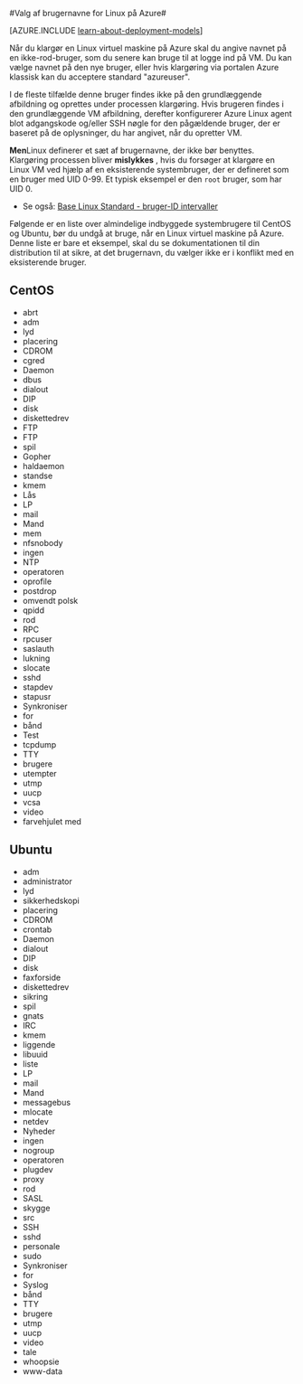 <properties 
    pageTitle="Valg af brugernavne for Linux | Microsoft Azure" 
    description="Lær, hvordan du kan markere brugernavne for en Linux virtuel maskine i Azure." 
    services="virtual-machines-linux" 
    documentationCenter="" 
    authors="szarkos" 
    manager="timlt" 
    editor=""
    tags="azure-service-management,azure-resource-manager" />

<tags 
    ms.service="virtual-machines-linux" 
    ms.workload="infrastructure-services" 
    ms.tgt_pltfrm="vm-linux" 
    ms.devlang="na" 
    ms.topic="article" 
    ms.date="10/17/2016" 
    ms.author="szark"/>



#<a name="selecting-user-names-for-linux-on-azure"></a>Valg af brugernavne for Linux på Azure#

[AZURE.INCLUDE [learn-about-deployment-models](../../includes/learn-about-deployment-models-both-include.md)]

Når du klargør en Linux virtuel maskine på Azure skal du angive navnet på en ikke-rod-bruger, som du senere kan bruge til at logge ind på VM. Du kan vælge navnet på den nye bruger, eller hvis klargøring via portalen Azure klassisk kan du acceptere standard "azureuser".

I de fleste tilfælde denne bruger findes ikke på den grundlæggende afbildning og oprettes under processen klargøring. Hvis brugeren findes i den grundlæggende VM afbildning, derefter konfigurerer Azure Linux agent blot adgangskode og/eller SSH nøgle for den pågældende bruger, der er baseret på de oplysninger, du har angivet, når du opretter VM.

**Men**Linux definerer et sæt af brugernavne, der ikke bør benyttes. Klargøring processen bliver **mislykkes** , hvis du forsøger at klargøre en Linux VM ved hjælp af en eksisterende systembruger, der er defineret som en bruger med UID 0-99. Et typisk eksempel er den `root` bruger, som har UID 0.

 - Se også: [Base Linux Standard - bruger-ID intervaller](http://refspecs.linuxfoundation.org/LSB_4.1.0/LSB-Core-generic/LSB-Core-generic/uidrange.html)

Følgende er en liste over almindelige indbyggede systembrugere til CentOS og Ubuntu, bør du undgå at bruge, når en Linux virtuel maskine på Azure. Denne liste er bare et eksempel, skal du se dokumentationen til din distribution til at sikre, at det brugernavn, du vælger ikke er i konflikt med en eksisterende bruger.


## <a name="centos"></a>CentOS
- abrt
- adm
- lyd
- placering
- CDROM
- cgred
- Daemon
- dbus
- dialout
- DIP
- disk
- diskettedrev
- FTP
- FTP
- spil
- Gopher
- haldaemon
- standse
- kmem
- Lås
- LP
- mail
- Mand
- mem
- nfsnobody
- ingen
- NTP
- operatoren
- oprofile
- postdrop
- omvendt polsk
- qpidd
- rod
- RPC
- rpcuser
- saslauth
- lukning
- slocate
- sshd
- stapdev
- stapusr
- Synkroniser
- for
- bånd
- Test
- tcpdump
- TTY
- brugere
- utempter
- utmp
- uucp
- vcsa
- video
- farvehjulet med


## <a name="ubuntu"></a>Ubuntu
- adm
- administrator
- lyd
- sikkerhedskopi
- placering
- CDROM
- crontab
- Daemon
- dialout
- DIP
- disk
- faxforside
- diskettedrev
- sikring
- spil
- gnats
- IRC
- kmem
- liggende
- libuuid
- liste
- LP
- mail
- Mand
- messagebus
- mlocate
- netdev
- Nyheder
- ingen
- nogroup
- operatoren
- plugdev
- proxy
- rod
- SASL
- skygge
- src
- SSH
- sshd
- personale
- sudo
- Synkroniser
- for
- Syslog
- bånd
- TTY
- brugere
- utmp
- uucp
- video
- tale
- whoopsie
- www-data

 
